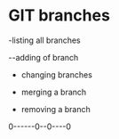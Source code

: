 # GIT branches

-listing all branches

--adding of branch

- changing branches

- merging a branch

- removing a branch

         
           
0------0--0----0